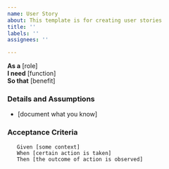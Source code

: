 ```yaml
---
name: User Story
about: This template is for creating user stories
title: ''
labels: ''
assignees: ''

---
```


**As a** [role]  
     **I need** [function]  
     **So that** [benefit]  
       
### Details and Assumptions
 * [document what you know]
       
### Acceptance Criteria  
       
```gherkin
   Given [some context]
   When [certain action is taken]
   Then [the outcome of action is observed]
```

